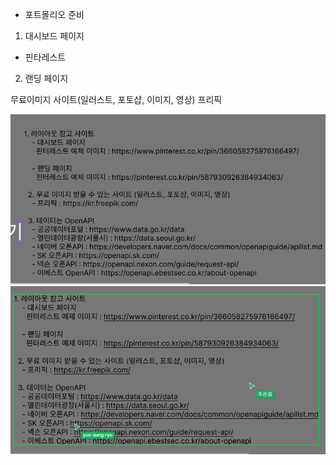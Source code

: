 - 포트몰리오 준비


1. 대시보드 페이지
  - 핀타레스트

2. 랜딩 페이지


무료이미지 사이트(일러스트, 포토샵, 이미지, 영상)
프리픽

![alt text](./img/image-6.png)
![alt text](./img/image8.png)